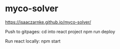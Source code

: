 # myco-solver
https://isaaczarnke.github.io/myco-solver/

Push to gitpages:
cd into react project
npm run deploy

Run react locally:
npm start
